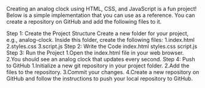 Creating an analog clock using HTML, CSS, and JavaScript is a fun project! Below is a simple implementation that you can use as a reference. You can create a repository on GitHub and add the following files to it.

Step 1: Create the Project Structure
Create a new folder for your project, e.g., analog-clock.
Inside this folder, create the following files:
1.index.html
2.styles.css
3.script.js
Step 2: Write the Code
index.html
styles.css
script.js
Step 3: Run the Project
1.Open the index.html file in your web browser.
2.You should see an analog clock that updates every second.
Step 4: Push to GitHub
1.Initialize a new git repository in your project folder.
2.Add the files to the repository.
3.Commit your changes.
4.Create a new repository on GitHub and follow the instructions to push your local repository to GitHub.
